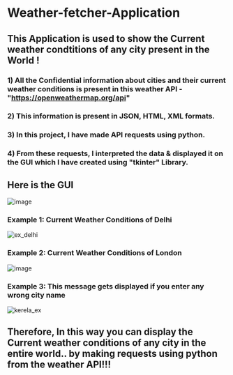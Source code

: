 # Weather-fetcher-Application

## This Application is used to show the Current weather condtitions of any city present in the World ! 

### 1) All the Confidential information about cities and their current weather conditions is present in this weather API - "https://openweathermap.org/api" 
### 2) This information is present in JSON, HTML, XML formats.
### 3) In this project, I have made API requests using python.
### 4) From these requests, I interpreted the data & displayed it on the GUI which I have created using "tkinter" Library.

## Here is the GUI
![image](https://user-images.githubusercontent.com/110174850/203134149-0bd88776-9412-4ad7-9aad-1d3e7641b357.png)


### Example 1: Current Weather Conditions of Delhi
![ex_delhi](https://user-images.githubusercontent.com/110174850/203133969-54bf6eb5-35a6-4a81-81a0-80709c674d95.jpg)

### Example 2: Current Weather Conditions of London
![image](https://user-images.githubusercontent.com/110174850/203134861-0589ff5a-cb2a-481b-83d8-a00cbaa3b733.png)

### Example 3: This message gets displayed if you enter any wrong city name
![kerela_ex](https://user-images.githubusercontent.com/110174850/203135236-08cd0cd7-d4b6-443d-8aeb-9c767091ab1a.jpg)

## Therefore, In this way you can display the Current weather conditions of any city in the entire world.. by making requests using python from the weather API!!! 



